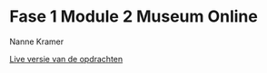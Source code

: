 # Fase 1 Module 2 Museum Online

Nanne Kramer

[Live versie van de opdrachten](http://34183.hosts1.ma-cloud.nl/f1m2js/)
